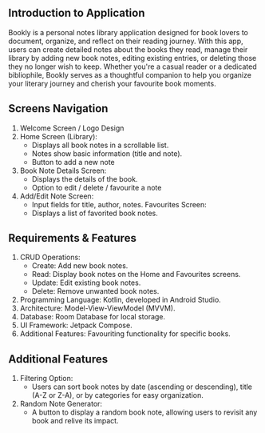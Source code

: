 ## Introduction to Application

Bookly is a personal notes library application designed for book lovers to document, organize, and reflect on their reading journey. 
With this app, users can create detailed notes about the books they read,  manage their library by 
adding new book notes, editing existing entries, or deleting those they no longer wish to keep. 
Whether you're a casual reader or a dedicated bibliophile, 
Bookly serves as a thoughtful companion to help you organize your literary journey and cherish your favourite book moments.


## Screens Navigation

1. Welcome Screen / Logo Design
2. Home Screen (Library):
    - Displays all book notes in a scrollable list.
    - Notes show basic information (title and note).
    - Button to add a new note
3. Book Note Details Screen:
    - Displays the details of the book.
    - Option to edit / delete / favourite a note
4. Add/Edit Note Screen:
    - Input fields for title, author, notes.
Favourites Screen:
    - Displays a list of favorited book notes.


## Requirements & Features

1. CRUD Operations:
   - Create: Add new book notes.
   - Read: Display book notes on the Home and Favourites screens.
   - Update: Edit existing book notes.
   - Delete: Remove unwanted book notes.
2. Programming Language: Kotlin, developed in Android Studio.
3. Architecture: Model-View-ViewModel (MVVM).
4. Database: Room Database for local storage.
5. UI Framework: Jetpack Compose.
6. Additional Features: Favouriting functionality for specific books.


## Additional Features

1. Filtering Option:
   - Users can sort book notes by date (ascending or descending),
     title (A-Z or Z-A), or by categories for easy organization.
2. Random Note Generator:
   - A button to display a random book note,
     allowing users to revisit any book and relive its impact.
